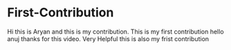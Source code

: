 # First-Contribution
Hi this is Aryan and this is my contribution.
This is my first contribution
hello anuj thanks for this video. Very Helpful
this is also my frist contribution
